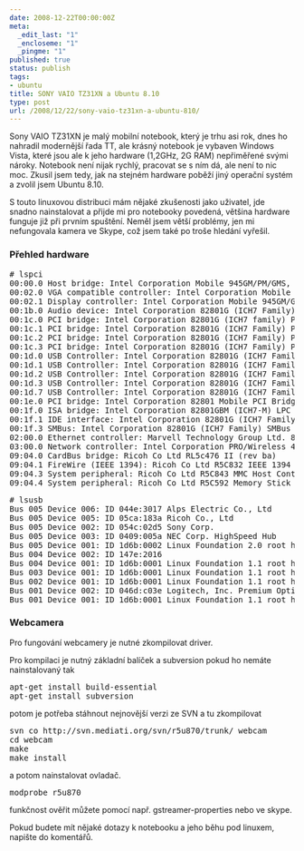 ```yaml
---
date: 2008-12-22T00:00:00Z
meta:
  _edit_last: "1"
  _encloseme: "1"
  _pingme: "1"
published: true
status: publish
tags:
- ubuntu
title: SONY VAIO TZ31XN a Ubuntu 8.10
type: post
url: /2008/12/22/sony-vaio-tz31xn-a-ubuntu-810/
---
```


Sony VAIO TZ31XN je malý mobilní notebook, který je trhu asi rok, dnes ho nahradil modernější řada TT, ale krásný notebook je vybaven Windows Vista, které jsou ale k jeho hardware (1,2GHz, 2G RAM) nepřiměřené svými nároky. Notebook není nijak rychlý, pracovat se s ním dá, ale není to nic moc. Zkusil jsem tedy, jak na stejném hardware poběží jiný operační systém a zvolil jsem Ubuntu 8.10.

S touto linuxovou distribuci mám nějaké zkušenosti jako uživatel, jde snadno nainstalovat a přijde mi pro notebooky povedená, většina hardware funguje již při prvním spuštění. Neměl jsem větší problémy, jen mi nefungovala kamera ve Skype, což jsem také po troše hledání vyřešil.
<h3>Přehled hardware</h3>
<pre># lspci
00:00.0 Host bridge: Intel Corporation Mobile 945GM/PM/GMS, 943/940GML and 945GT Express Memory Controller Hub (rev 03)
00:02.0 VGA compatible controller: Intel Corporation Mobile 945GM/GMS, 943/940GML Express Integrated Graphics Controller (rev 03)
00:02.1 Display controller: Intel Corporation Mobile 945GM/GMS/GME, 943/940GML Express Integrated Graphics Controller (rev 03)
00:1b.0 Audio device: Intel Corporation 82801G (ICH7 Family) High Definition Audio Controller (rev 02)
00:1c.0 PCI bridge: Intel Corporation 82801G (ICH7 family) PCI Express Port 1 (rev 02)
00:1c.1 PCI bridge: Intel Corporation 82801G (ICH7 Family) PCI Express Port 2 (rev 02)
00:1c.2 PCI bridge: Intel Corporation 82801G (ICH7 Family) PCI Express Port 3 (rev 02)
00:1c.3 PCI bridge: Intel Corporation 82801G (ICH7 Family) PCI Express Port 4 (rev 02)
00:1d.0 USB Controller: Intel Corporation 82801G (ICH7 Family) USB UHCI Controller #1 (rev 02)
00:1d.1 USB Controller: Intel Corporation 82801G (ICH7 Family) USB UHCI Controller #2 (rev 02)
00:1d.2 USB Controller: Intel Corporation 82801G (ICH7 Family) USB UHCI Controller #3 (rev 02)
00:1d.3 USB Controller: Intel Corporation 82801G (ICH7 Family) USB UHCI Controller #4 (rev 02)
00:1d.7 USB Controller: Intel Corporation 82801G (ICH7 Family) USB2 EHCI Controller (rev 02)
00:1e.0 PCI bridge: Intel Corporation 82801 Mobile PCI Bridge (rev e2)
00:1f.0 ISA bridge: Intel Corporation 82801GBM (ICH7-M) LPC Interface Bridge (rev 02)
00:1f.1 IDE interface: Intel Corporation 82801G (ICH7 Family) IDE Controller (rev 02)
00:1f.3 SMBus: Intel Corporation 82801G (ICH7 Family) SMBus Controller (rev 02)
02:00.0 Ethernet controller: Marvell Technology Group Ltd. 88E8055 PCI-E Gigabit Ethernet Controller (rev 13)
03:00.0 Network controller: Intel Corporation PRO/Wireless 4965 AG or AGN [Kedron] Network Connection (rev 61)
09:04.0 CardBus bridge: Ricoh Co Ltd RL5c476 II (rev ba)
09:04.1 FireWire (IEEE 1394): Ricoh Co Ltd R5C832 IEEE 1394 Controller (rev 04)
09:04.3 System peripheral: Ricoh Co Ltd R5C843 MMC Host Controller (rev ff)
09:04.4 System peripheral: Ricoh Co Ltd R5C592 Memory Stick Bus Host Adapter (rev 11)
</pre>
<pre>
# lsusb
Bus 005 Device 006: ID 044e:3017 Alps Electric Co., Ltd
Bus 005 Device 005: ID 05ca:183a Ricoh Co., Ltd
Bus 005 Device 002: ID 054c:02d5 Sony Corp.
Bus 005 Device 003: ID 0409:005a NEC Corp. HighSpeed Hub
Bus 005 Device 001: ID 1d6b:0002 Linux Foundation 2.0 root hub
Bus 004 Device 002: ID 147e:2016
Bus 004 Device 001: ID 1d6b:0001 Linux Foundation 1.1 root hub
Bus 003 Device 001: ID 1d6b:0001 Linux Foundation 1.1 root hub
Bus 002 Device 001: ID 1d6b:0001 Linux Foundation 1.1 root hub
Bus 001 Device 002: ID 046d:c03e Logitech, Inc. Premium Optical Wheel Mouse
Bus 001 Device 001: ID 1d6b:0001 Linux Foundation 1.1 root hub
</pre>
<h3>Webcamera</h3>
Pro fungování webcamery je nutné zkompilovat driver.

Pro kompilaci je nutný základní balíček a subversion pokud ho nemáte nainstalovaný tak
<pre>
apt-get install build-essential
apt-get install subversion
</pre>

potom je potřeba stáhnout nejnovější verzi ze SVN a tu zkompilovat
<pre>
svn co http://svn.mediati.org/svn/r5u870/trunk/ webcam
cd webcam
make
make install
</pre>

a potom nainstalovat ovladač.
<pre>
modprobe r5u870
</pre>
funkčnost ověřit můžete pomocí např. gstreamer-properties nebo ve skype.

Pokud budete mít nějaké dotazy k notebooku a jeho běhu pod linuxem, napište do komentářů.
